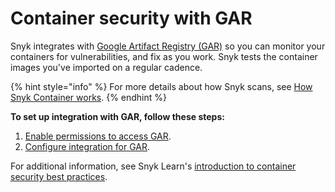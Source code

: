 # Container security with GAR

Snyk integrates with [Google Artifact Registry (GAR)](https://cloud.google.com/artifact-registry) so you can monitor your containers for vulnerabilities, and fix as you work. Snyk tests the container images you've imported on a regular cadence.

{% hint style="info" %}
For more details about how Snyk scans, see [How Snyk Container works](../../../scan-containers/how-snyk-container-works.md).
{% endhint %}

**To set up integration with GAR, follow these steps:**

1. [Enable permissions to access GAR](enable-permissions-to-access-gar.md).
2. [Configure integration for GAR](configure-integration-for-gar.md).

For additional information, see Snyk Learn's [introduction to container security best practices](https://snyk.io/learn/container-security/).
